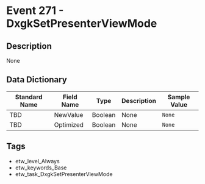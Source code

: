 # Event 271 - DxgkSetPresenterViewMode

## Description
None

## Data Dictionary
|Standard Name|Field Name|Type|Description|Sample Value|
|---|---|---|---|---|
|TBD|NewValue|Boolean|None|`None`|
|TBD|Optimized|Boolean|None|`None`|

## Tags
* etw_level_Always
* etw_keywords_Base
* etw_task_DxgkSetPresenterViewMode